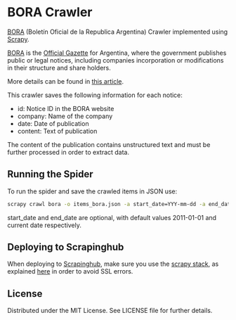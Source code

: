 # BORA Crawler

[BORA](https://www.boletinoficial.gob.ar) (Bolet&iacute;n Oficial de la Republica Argentina) Crawler implemented using [Scrapy](http://scrapy.org/).

[BORA](https://www.boletinoficial.gob.ar) is the [Official Gazette](https://en.wikipedia.org/wiki/Government_gazette) for Argentina, where the government publishes public or legal notices, including companies incorporation or modifications in their structure and share holders.

More details can be found in [this article](https://medium.com/@chrishein/detecting-suspicious-patterns-in-argentinean-companies-incorporation-using-scrapy-and-neo4j-e826bacb0809#.b3em4ckuc).

This crawler saves the following information for each notice:
* id: Notice ID in the BORA website
* company: Name of the company
* date: Date of publication
* content: Text of publication

The content of the publication contains unstructured text and must be further processed in order to extract data.

## Running the Spider

To run the spider and save the crawled items in JSON use:

```bash
scrapy crawl bora -o items_bora.json -a start_date=YYY-mm-dd -a end_date=YYY-mm-dd
```
start_date and end_date are optional, with default values 2011-01-01 and current date respectively.


## Deploying to Scrapinghub

When deploying to [Scrapinghub](https://www.scrapinghub.com), make sure you use the [scrapy stack](https://github.com/scrapinghub/scrapinghub-stack-scrapy), as explained [here](https://support.scrapinghub.com/topics/1962-scrapy-cloud-stacks/) in order to avoid SSL errors.

## License

Distributed under the MIT License. See LICENSE file for further details.
